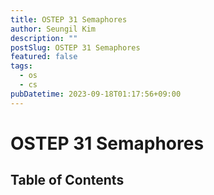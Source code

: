 ```yaml
---
title: OSTEP 31 Semaphores
author: Seungil Kim
description: ""
postSlug: OSTEP 31 Semaphores
featured: false
tags:
  - os
  - cs
pubDatetime: 2023-09-18T01:17:56+09:00
---
```

# OSTEP 31 Semaphores

## Table of Contents
